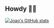 ## Howdy 👋🏽
[![Joao's GitHub stats](https://github-readme-stats.vercel.app/api?username=jplxpes&count_private=true&show_icons=true&theme=aura&hide=stars)](https://github.com/anuraghazra/github-readme-stats)
